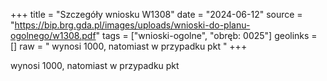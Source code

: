 +++
title = "Szczegóły wniosku W1308"
date = "2024-06-12"
source = "https://bip.brg.gda.pl/images/uploads/wnioski-do-planu-ogolnego/w1308.pdf"
tags = ["wnioski-ogolne", "obręb: 0025"]
geolinks = []
raw = " wynosi 1000, natomiast w przypadku pkt "
+++

 wynosi 1000, natomiast w przypadku pkt 


